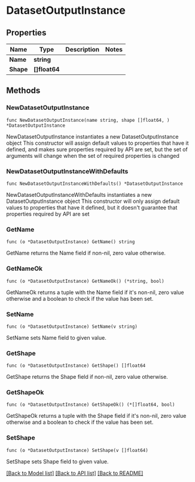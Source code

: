 # DatasetOutputInstance

## Properties

Name | Type | Description | Notes
------------ | ------------- | ------------- | -------------
**Name** | **string** |  | 
**Shape** | **[]float64** |  | 

## Methods

### NewDatasetOutputInstance

`func NewDatasetOutputInstance(name string, shape []float64, ) *DatasetOutputInstance`

NewDatasetOutputInstance instantiates a new DatasetOutputInstance object
This constructor will assign default values to properties that have it defined,
and makes sure properties required by API are set, but the set of arguments
will change when the set of required properties is changed

### NewDatasetOutputInstanceWithDefaults

`func NewDatasetOutputInstanceWithDefaults() *DatasetOutputInstance`

NewDatasetOutputInstanceWithDefaults instantiates a new DatasetOutputInstance object
This constructor will only assign default values to properties that have it defined,
but it doesn't guarantee that properties required by API are set

### GetName

`func (o *DatasetOutputInstance) GetName() string`

GetName returns the Name field if non-nil, zero value otherwise.

### GetNameOk

`func (o *DatasetOutputInstance) GetNameOk() (*string, bool)`

GetNameOk returns a tuple with the Name field if it's non-nil, zero value otherwise
and a boolean to check if the value has been set.

### SetName

`func (o *DatasetOutputInstance) SetName(v string)`

SetName sets Name field to given value.


### GetShape

`func (o *DatasetOutputInstance) GetShape() []float64`

GetShape returns the Shape field if non-nil, zero value otherwise.

### GetShapeOk

`func (o *DatasetOutputInstance) GetShapeOk() (*[]float64, bool)`

GetShapeOk returns a tuple with the Shape field if it's non-nil, zero value otherwise
and a boolean to check if the value has been set.

### SetShape

`func (o *DatasetOutputInstance) SetShape(v []float64)`

SetShape sets Shape field to given value.



[[Back to Model list]](../README.md#documentation-for-models) [[Back to API list]](../README.md#documentation-for-api-endpoints) [[Back to README]](../README.md)


